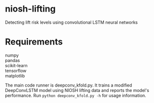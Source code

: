 # niosh-lifting
Detecting lift risk levels using convolutional LSTM neural networks

# Requirements
numpy<br>
pandas<br>
scikit-learn<br>
tensorflow<br>
matplotlib<br>

The main code runner is deepconv_kfold.py. It trains a modified DeepConvLSTM model using NIOSH lifting data and reports the model's performance. Run `python deepconv_kfold.py -h` for usage information.
